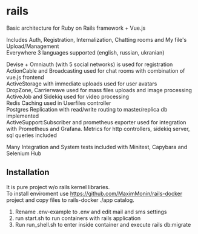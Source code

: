 # rails
Basic architecture for Ruby on Rails framework + Vue.js

Includes Auth, Registration, Internalization, Chatting rooms and My file's Upload/Management   
Everywhere 3 languages supported (english, russian, ukranian)

Devise + Omniauth (with 5 social networks) is used for registration   
ActionCable and Broadcasting used for chat rooms with combination of vue.js frontend   
ActiveStorage with immediate uploads used for user avatars   
DropZone, Carrierwave used for mass files uploads and image processing   
ActiveJob and Sidekiq used for video processing   
Redis Caching used in Userfiles controller   
Postgres Replication with read/write routing to master/replica db implemented   
ActiveSupport:Subscriber and prometheus exporter used for integration with Prometheus and Grafana. Metrics for http controllers, sidekiq server, sql queries included

Many Integration and System tests included with Minitest, Capybara and Selenium Hub   

## Installation

It is pure project w/o rails kernel libraries.   
To install enviroment use https://github.com/MaximMonin/rails-docker project and copy files to rails-docker ./app catalog.   
1. Rename .env-example to .env and edit mail and sms settings    
2. run start.sh to run containers with rails application   
3. Run run_shell.sh to enter inside container and execute rails db:migrate   
